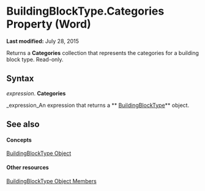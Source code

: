 
# BuildingBlockType.Categories Property (Word)

 **Last modified:** July 28, 2015

Returns a  **Categories** collection that represents the categories for a building block type. Read-only.

## Syntax

 _expression_. **Categories**

 _expression_An expression that returns a  ** [BuildingBlockType](e4f971da-f052-b6a2-db40-2f4cd0cfd6be.md)** object.


## See also


#### Concepts


 [BuildingBlockType Object](e4f971da-f052-b6a2-db40-2f4cd0cfd6be.md)
#### Other resources


 [BuildingBlockType Object Members](08b29414-6130-75b6-d3ed-77c2fd22b6b2.md)
